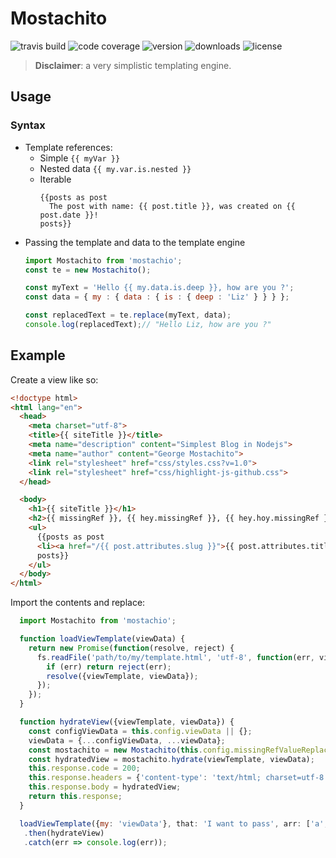 # Mostachito
![travis build](https://img.shields.io/travis/gbili/mostachito.svg?style=flat-square)
![code coverage](https://img.shields.io/codecov/c/github/gbili/mostachito.svg)
![version](https://img.shields.io/npm/v/mostachito.svg)
![downloads](https://img.shields.io/npm/dm/mostachito.svg)
![license](https://img.shields.io/npm/l/mostachito.svg)

> **Disclaimer**: a very simplistic templating engine.

## Usage
### Syntax
- Template references: 
  - Simple `{{ myVar }}`
  - Nested data `{{ my.var.is.nested }}`
  - Iterable
    ```
    {{posts as post
      The post with name: {{ post.title }}, was created on {{ post.date }}!
    posts}}
    ```
- Passing the template and data to the template engine
  ```javascript
  import Mostachito from 'mostachio';
  const te = new Mostachito();

  const myText = 'Hello {{ my.data.is.deep }}, how are you ?';
  const data = { my : { data : { is : { deep : 'Liz' } } } };

  const replacedText = te.replace(myText, data);
  console.log(replacedText);// "Hello Liz, how are you ?"
  ```

## Example

Create a view like so:
```html
<!doctype html>
<html lang="en">
  <head>
    <meta charset="utf-8">
    <title>{{ siteTitle }}</title>
    <meta name="description" content="Simplest Blog in Nodejs">
    <meta name="author" content="George Mostachito">
    <link rel="stylesheet" href="css/styles.css?v=1.0">
    <link rel="stylesheet" href="css/highlight-js-github.css">
  </head>

  <body>
    <h1>{{ siteTitle }}</h1>
    <h2>{{ missingRef }}, {{ hey.missingRef }}, {{ hey.hoy.missingRef }}</h2>
    <ul>
      {{posts as post
      <li><a href="/{{ post.attributes.slug }}">{{ post.attributes.title }}</a><div class="post-preview">{{ post.body }}</div></li>
      posts}}
    </ul>
  </body>
</html>
```

Import the contents and replace:
```javascript
  import Mostachito from 'mostachio';

  function loadViewTemplate(viewData) {
    return new Promise(function(resolve, reject) {
      fs.readFile('path/to/my/template.html', 'utf-8', function(err, viewTemplate) {
        if (err) return reject(err);
        resolve({viewTemplate, viewData});
      });
    });
  }

  function hydrateView({viewTemplate, viewData}) {
    const configViewData = this.config.viewData || {};
    viewData = {...configViewData, ...viewData};
    const mostachito = new Mostachito(this.config.missingRefValueReplacement);
    const hydratedView = mostachito.hydrate(viewTemplate, viewData);
    this.response.code = 200;
    this.response.headers = {'content-type': 'text/html; charset=utf-8'};
    this.response.body = hydratedView;
    return this.response;
  }

  loadViewTemplate({my: 'viewData'}, that: 'I want to pass', arr: ['a', 'b', 'c', 'd'])
   .then(hydrateView)
   .catch(err => console.log(err));
```
